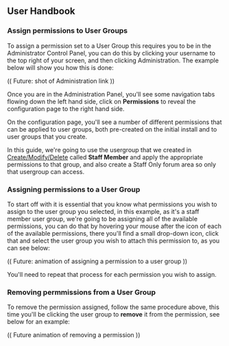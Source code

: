 ## User Handbook
### Assign permissions to User Groups

To assign a permission set to a User Group this requires you to be in the Administrator Control Panel, you can do this by clicking your username to the top right of your screen, and then clicking Administration. The example below will show you how this is done:

(( Future: shot of Administration link ))

Once you are in the Administration Panel, you'll see some navigation tabs flowing down the left hand side, click on **Permissions** to reveal the configuration page to the right hand side.

On the configuration page, you'll see a number of different permissions that can be applied to user groups, both pre-created on the initial install and to user groups that you create.

In this guide, we're going to use the usergroup that we created in [Create/Modify/Delete](usergroups.md) called **Staff Member** and apply the appropriate permissions to that group, and also create a Staff Only forum area so only that usergroup can access.

### Assigning permissions to a User Group

To start off with it is essential that you know what permissions you wish to assign to the user group you selected, in this example, as it's a staff member user group, we're going to be assigning all of the available permissions, you can do that by hovering your mouse after the icon of each of the available permissions, there you'll find a small drop-down icon, click that and select the user group you wish to attach this permission to, as you can see below:

(( Future: animation of assigning a permission to a user group ))

You'll need to repeat that process for each permission you wish to assign.

### Removing permmissions from a User Group

To remove the permission assigned, follow the same procedure above, this time you'll be clicking the user group to **remove** it from the permission, see below for an example:

(( Future animation of removing a permission ))

